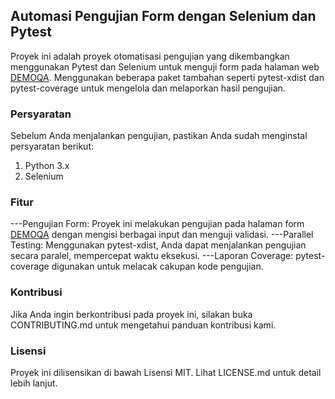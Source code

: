 ## Automasi Pengujian Form dengan Selenium dan Pytest

Proyek ini adalah proyek otomatisasi pengujian yang dikembangkan menggunakan Pytest dan Selenium untuk menguji form pada halaman web [DEMOQA](https://demoqa.com/automation-practice-form. "Kunjungi DEMOQA"). Menggunakan beberapa paket tambahan seperti pytest-xdist dan pytest-coverage untuk mengelola dan melaporkan hasil pengujian.

### Persyaratan
Sebelum Anda menjalankan pengujian, pastikan Anda sudah menginstal persyaratan berikut:

1. Python 3.x
2. Selenium

   
### Fitur
---Pengujian Form: Proyek ini melakukan pengujian pada halaman form [DEMOQA](https://demoqa.com/automation-practice-form. "Kunjungi DEMOQA") dengan mengisi berbagai input dan menguji validasi.
---Parallel Testing: Menggunakan pytest-xdist, Anda dapat menjalankan pengujian secara paralel, mempercepat waktu eksekusi.
---Laporan Coverage: pytest-coverage digunakan untuk melacak cakupan kode pengujian.

### Kontribusi
Jika Anda ingin berkontribusi pada proyek ini, silakan buka CONTRIBUTING.md untuk mengetahui panduan kontribusi kami.

### Lisensi
Proyek ini dilisensikan di bawah Lisensi MIT. Lihat LICENSE.md untuk detail lebih lanjut.
